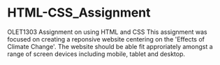 # HTML-CSS_Assignment
OLET1303 Assignment on using HTML and CSS
This assignment was focused on creating a reponsive website centering on the 'Effects of Climate Change'.
The website should be able fit approriately amongst a range of screen devices including mobile, tablet and desktop.
